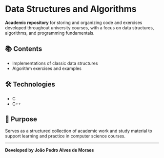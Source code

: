 # Data Structures and Algorithms

**Academic repository** for storing and organizing code and exercises developed throughout university courses, with a focus on data structures, algorithms, and programming fundamentals.

## 📚 Contents

- Implementations of classic data structures
- Algorithm exercises and examples

## 🛠️ Technologies

- C
- C++

## 🎯 Purpose

Serves as a structured collection of academic work and study material to support learning and practice in computer science courses.

---
**Developed by João Pedro Alves de Moraes**
